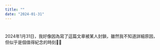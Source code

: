 ```yaml
---
title: ""
date: "2024-01-31"
---
```

# 

2024年1月31日，我好像因為寫了這篇文章被某人封鎖，雖然我不知道詳細原因，但似乎是個值得紀念的時刻🥲🤣

